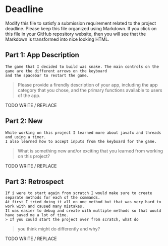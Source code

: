 # Deadline

Modify this file to satisfy a submission requirement related to the project
deadline. Please keep this file organized using Markdown. If you click on
this file in your GitHub repository website, then you will see that the
Markdown is transformed into nice looking HTML.

## Part 1: App Description

    The game that I decided to build was snake. The main controls on the game are the different arrows on the keyboard
    and the spacebar to restart the game.
> Please provide a firendly description of your app, including the app
> category that you chose, and the primary functions available to users
> of the app.

TODO WRITE / REPLACE

## Part 2: New

    While working on this project I learned more about javafx and threads and using a timer.
    I also learned how to accept inputs from the keyboard for the game.
> What is something new and/or exciting that you learned from working
> on this project?

TODO WRITE / REPLACE

## Part 3: Retrospect

    If i were to start again from scratch I would make sure to create separate methods for each of the commands.
    At first I tried doing it all on one method but that was very hard to work with and caused many mistakes.
    It was easier to debug and create with multiple methods so that would have saved me a lot of time.
    > If you could start the project over from scratch, what do
> you think might do differently and why?

TODO WRITE / REPLACE
